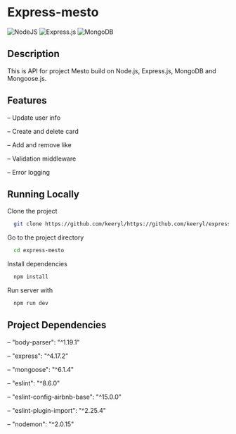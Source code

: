 # Express-mesto
![NodeJS](https://img.shields.io/badge/node.js-6DA55F?style=for-the-badge&logo=node.js&logoColor=white)
![Express.js](https://img.shields.io/badge/express.js-%23404d59.svg?style=for-the-badge&logo=express&logoColor=%2361DAFB)
![MongoDB](https://img.shields.io/badge/MongoDB-%234ea94b.svg?style=for-the-badge&logo=mongodb&logoColor=white)

## Description

This is API for project Mesto build on Node.js, Express.js, MongoDB and Mongoose.js.

## Features

– Update user info

– Create and delete card

– Add and remove like

– Validation middleware

– Error logging
 

## Running Locally

Clone the project

```bash
  git clone https://github.com/keeryl/https://github.com/keeryl/express-mesto.git
```

Go to the project directory

```bash
  cd express-mesto
```

Install dependencies

```bash
  npm install
```

Run server with
```bash
  npm run dev
```


## Project Dependencies

– "body-parser": "^1.19.1"

– "express": "^4.17.2"

– "mongoose": "^6.1.4"

– "eslint": "^8.6.0"

– "eslint-config-airbnb-base": "^15.0.0"

– "eslint-plugin-import": "^2.25.4"

– "nodemon": "^2.0.15"
